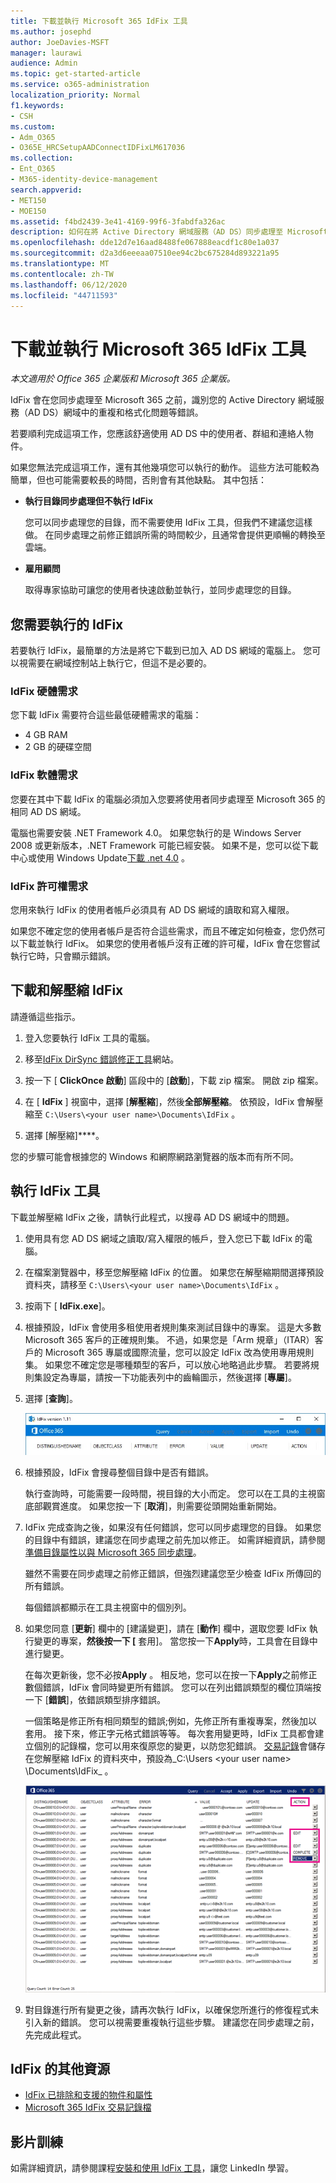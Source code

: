 ```yaml
---
title: 下載並執行 Microsoft 365 IdFix 工具
ms.author: josephd
author: JoeDavies-MSFT
manager: laurawi
audience: Admin
ms.topic: get-started-article
ms.service: o365-administration
localization_priority: Normal
f1.keywords:
- CSH
ms.custom:
- Adm_O365
- O365E_HRCSetupAADConnectIDFixLM617036
ms.collection:
- Ent_O365
- M365-identity-device-management
search.appverid:
- MET150
- MOE150
ms.assetid: f4bd2439-3e41-4169-99f6-3fabdfa326ac
description: 如何在將 Active Directory 網域服務（AD DS）同步處理至 Microsoft 365 之前，下載並執行 Microsoft 365 IdFix 工具，以協助清理您的 Active Directory 網域服務（AD DS）。
ms.openlocfilehash: dde12d7e16aad8488fe067888eacdf1c80e1a037
ms.sourcegitcommit: d2a3d6eeeaa07510ee94c2bc675284d893221a95
ms.translationtype: MT
ms.contentlocale: zh-TW
ms.lasthandoff: 06/12/2020
ms.locfileid: "44711593"
---
```

# <a name="download-and-run-the-microsoft-365-idfix-tool"></a>下載並執行 Microsoft 365 IdFix 工具

*本文適用於 Office 365 企業版和 Microsoft 365 企業版。*

IdFix 會在您同步處理至 Microsoft 365 之前，識別您的 Active Directory 網域服務（AD DS）網域中的重複和格式化問題等錯誤。 
  
若要順利完成這項工作，您應該舒適使用 AD DS 中的使用者、群組和連絡人物件。
  
如果您無法完成這項工作，還有其他幾項您可以執行的動作。 這些方法可能較為簡單，但也可能需要較長的時間，否則會有其他缺點。 其中包括：
  
- **執行目錄同步處理但不執行 IdFix** 

  您可以同步處理您的目錄，而不需要使用 IdFix 工具，但我們不建議您這樣做。 在同步處理之前修正錯誤所需的時間較少，且通常會提供更順暢的轉換至雲端。 

- **雇用顧問** 

  取得專家協助可讓您的使用者快速啟動並執行，並同步處理您的目錄。 
    
## <a name="what-you-need-to-run-idfix"></a>您需要執行的 IdFix

若要執行 IdFix，最簡單的方法是將它下載到已加入 AD DS 網域的電腦上。 您可以視需要在網域控制站上執行它，但這不是必要的。
  
### <a name="idfix-hardware-requirements"></a>IdFix 硬體需求

您下載 IdFix 需要符合這些最低硬體需求的電腦：
  
- 4 GB RAM
- 2 GB 的硬碟空間
   
### <a name="idfix-software-requirements"></a>IdFix 軟體需求

您要在其中下載 IdFix 的電腦必須加入您要將使用者同步處理至 Microsoft 365 的相同 AD DS 網域。 

電腦也需要安裝 .NET Framework 4.0。 如果您執行的是 Windows Server 2008 或更新版本，.NET Framework 可能已經安裝。 如果不是，您可以從下載中心或使用 Windows Update[下載 .net 4.0](https://go.microsoft.com/fwlink/p/?LinkId=400475) 。 
  
### <a name="idfix-permissions-requirements"></a>IdFix 許可權需求

您用來執行 IdFix 的使用者帳戶必須具有 AD DS 網域的讀取和寫入權限。
  
如果您不確定您的使用者帳戶是否符合這些需求，而且不確定如何檢查，您仍然可以下載並執行 IdFix。 如果您的使用者帳戶沒有正確的許可權，IdFix 會在您嘗試執行它時，只會顯示錯誤。
  
## <a name="download-and-extract-idfix"></a>下載和解壓縮 IdFix

請遵循這些指示。 
  
1. 登入您要執行 IdFix 工具的電腦。
    
2. 移至[IdFix DirSync 錯誤修正工具](https://github.com/microsoft/idfix)網站。
    
3. 按一下 [ **ClickOnce 啟動**] 區段中的 [**啟動**]，下載 zip 檔案。 開啟 zip 檔案。
    
4. 在 [ **IdFix** ] 視窗中，選擇 [**解壓縮**]，然後**全部解壓縮**。 依預設，IdFix 會解壓縮至 `C:\Users\<your user name>\Documents\IdFix` 。 
    
5. 選擇 [解壓縮]****。

您的步驟可能會根據您的 Windows 和網際網路瀏覽器的版本而有所不同。
    
## <a name="run-the-idfix-tool"></a>執行 IdFix 工具

下載並解壓縮 IdFix 之後，請執行此程式，以搜尋 AD DS 網域中的問題。
  
1. 使用具有您 AD DS 網域之讀取/寫入權限的帳戶，登入您已下載 IdFix 的電腦。
    
2. 在檔案瀏覽器中，移至您解壓縮 IdFix 的位置。 如果您在解壓縮期間選擇預設資料夾，請移至 `C:\Users\<your user name>\Documents\IdFix` 。 
    
3. 按兩下 [ **IdFix.exe**]。 
  
4. 根據預設，IdFix 會使用多租使用者規則集來測試目錄中的專案。 這是大多數 Microsoft 365 客戶的正確規則集。 不過，如果您是「Arm 規章」（ITAR）客戶的 Microsoft 365 專屬或國際流量，您可以設定 IdFix 改為使用專用規則集。 如果您不確定您是哪種類型的客戶，可以放心地略過此步驟。 若要將規則集設定為專屬，請按一下功能表列中的齒輪圖示，然後選擇 [**專屬**]。
    
5. 選擇 [**查詢**]。
    
    ![在 IdFix 中選擇 [查詢]。](media/a07a7aa7-d0ac-4817-8757-946019813a57.JPG)
  
6. 根據預設，IdFix 會搜尋整個目錄中是否有錯誤。
    
    執行查詢時，可能需要一段時間，視目錄的大小而定。 您可以在工具的主視窗底部觀賞進度。 如果您按一下 [**取消**]，則需要從頭開始重新開始。
  
7. IdFix 完成查詢之後，如果沒有任何錯誤，您可以同步處理您的目錄。 如果您的目錄中有錯誤，建議您在同步處理之前先加以修正。 如需詳細資訊，請參閱[準備目錄屬性以與 Microsoft 365 同步處理](prepare-directory-attributes-for-synch-with-idfix.md)。
    
    雖然不需要在同步處理之前修正錯誤，但強烈建議您至少檢查 IdFix 所傳回的所有錯誤。
    
    每個錯誤都顯示在工具主視窗中的個別列。 
    
8. 如果您同意 [**更新**] 欄中的 [建議變更]，請在 [**動作**] 欄中，選取您要 IdFix 執行變更的專案，**然後按一下 [** 套用]。 當您按一下**Apply**時，工具會在目錄中進行變更。
    
    在每次更新後，您不必按**Apply** 。 相反地，您可以在按一下**Apply**之前修正數個錯誤，IdFix 會同時變更所有錯誤。 您可以在列出錯誤類型的欄位頂端按一下 [**錯誤**]，依錯誤類型排序錯誤。 
    
    一個策略是修正所有相同類型的錯誤;例如，先修正所有重複專案，然後加以套用。 接下來，修正字元格式錯誤等等。 每次套用變更時，IdFix 工具都會建立個別的記錄檔，您可以用來復原您的變更，以防您犯錯誤。 [交易記錄](idfix-transaction-log.md)會儲存在您解壓縮 IdFix 的資料夾中，預設為_C:\Users \<your user name> \Documents\IdFix_ 。 
    
    ![在 IdFix 修正錯誤。](media/5f051070-652c-4be7-98bf-312295e32371.png)
  
9. 對目錄進行所有變更之後，請再次執行 IdFix，以確保您所進行的修復程式未引入新的錯誤。 您可以視需要重複執行這些步驟。 建議您在同步處理之前，先完成此程式。
    
## <a name="additional-resources-on-idfix"></a>IdFix 的其他資源 

- [IdFix 已排除和支援的物件和屬性](idfix-excluded-and-supported-objects-and-attributes.md)  
- [Microsoft 365 IdFix 交易記錄檔](idfix-transaction-log.md)
    
## <a name="video-training"></a>影片訓練

如需詳細資訊，請參閱課程[安裝和使用 IdFix 工具](https://support.office.com/article/install-and-use-the-idfix-tool-4d81d73c-f172-4fd5-8542-f601c0c96aa9?ui=en-US&rs=en-US&ad=US)，讓您 LinkedIn 學習。
  

